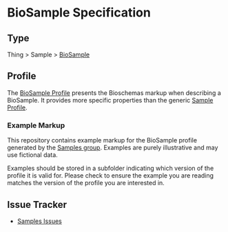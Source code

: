 # BioSample Specification

## Type

Thing > Sample > [BioSample](https://bioschemas.org/BioSample)

## Profile

The [BioSample Profile](https://bioschemas.org/profiles/BioSample) presents the Bioschemas markup when describing a BioSample. It provides more specific properties than the generic [Sample Profile](https://bioschemas.org/profiles/Sample). 

### Example Markup

This repository contains example markup for the BioSample profile generated by the [Samples group](https://bioschemas.org/groups/Samples/). Examples are purely illustrative and may use fictional data. 

Examples should be stored in a subfolder indicating which version of the profile it is valid for. Please check to ensure the example you are reading matches the version of the profile you are interested in.

## Issue Tracker

- [Samples Issues](https://github.com/BioSchemas/bioschemas/labels/type%3A%20Sample)

